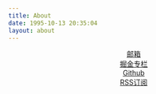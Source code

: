 ```yaml
---
title: About
date: 1995-10-13 20:35:04
layout: about
---
```

<center><a href="mailto:xianrenxiong@qq.com">邮箱</a></center>
<center><a href="https://juejin.im/user/562f5a8e60b27cc2b9dc5b4b/posts">掘金专栏</center>
<center><a href="https://github.com/FrankXiong">Github</a></center>
<center><a href="/atom.xml" target="_blank">RSS订阅</a></center>


